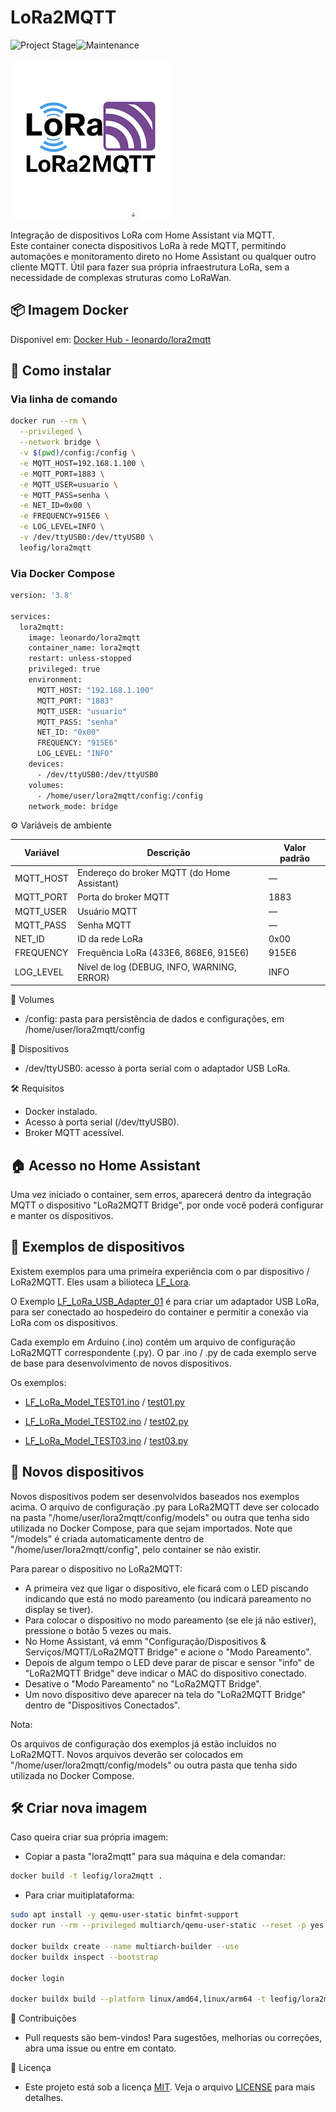 # LoRa2MQTT

![Project Stage][project-stage-shield]![Maintenance][maintenance-shield]

<img src="https://raw.githubusercontent.com/leofig-rj/lora2mqtt-docker/main/pictures/LoRa2MQTT logo.png"/>

Integração de dispositivos LoRa com Home Assistant via MQTT.  
Este container conecta dispositivos LoRa à rede MQTT, permitindo automações e monitoramento direto no Home Assistant ou qualquer outro cliente MQTT.
Útil para fazer sua própria infraestrutura LoRa, sem a necessidade de complexas struturas como LoRaWan.


## 📦 Imagem Docker

Disponível em: [Docker Hub - leonardo/lora2mqtt](https://hub.docker.com/r/leofig/lora2mqtt)

## 🚀 Como instalar

### Via linha de comando

```bash
docker run --rm \
  --privileged \
  --network bridge \
  -v $(pwd)/config:/config \
  -e MQTT_HOST=192.168.1.100 \
  -e MQTT_PORT=1883 \
  -e MQTT_USER=usuario \
  -e MQTT_PASS=senha \
  -e NET_ID=0x00 \
  -e FREQUENCY=915E6 \
  -e LOG_LEVEL=INFO \
  -v /dev/ttyUSB0:/dev/ttyUSB0 \
  leofig/lora2mqtt
```

### Via Docker Compose

```bash
version: '3.8'

services:
  lora2mqtt:
    image: leonardo/lora2mqtt
    container_name: lora2mqtt
    restart: unless-stopped
    privileged: true
    environment:
      MQTT_HOST: "192.168.1.100"
      MQTT_PORT: "1883"
      MQTT_USER: "usuario"
      MQTT_PASS: "senha"
      NET_ID: "0x00"
      FREQUENCY: "915E6"
      LOG_LEVEL: "INFO"
    devices:
      - /dev/ttyUSB0:/dev/ttyUSB0
    volumes:
      - /home/user/lora2mqtt/config:/config
    network_mode: bridge
```

⚙️ Variáveis de ambiente

| Variável     | Descrição                                           | Valor padrão |
|--------------|-----------------------------------------------------|--------------|
| MQTT_HOST    | Endereço do broker MQTT (do Home Assistant)         | —            |
| MQTT_PORT    | Porta do broker MQTT                                | 1883         |
| MQTT_USER    | Usuário MQTT                                        | —            |
| MQTT_PASS    | Senha MQTT                                          | —            |
| NET_ID       | ID da rede LoRa                                     | 0x00         |
| FREQUENCY    | Frequência LoRa (433E6, 868E6, 915E6)               | 915E6        |
| LOG_LEVEL    | Nível de log (DEBUG, INFO, WARNING, ERROR)          | INFO         |

📁 Volumes
- /config: pasta para persistência de dados e configurações, em /home/user/lora2mqtt/config

🔌 Dispositivos
- /dev/ttyUSB0: acesso à porta serial com o adaptador USB LoRa.

🛠️ Requisitos
- Docker instalado.
- Acesso à porta serial (/dev/ttyUSB0).
- Broker MQTT acessível.

## 🏠 Acesso no Home Assistant

Uma vez iniciado o container, sem erros, aparecerá dentro da integração MQTT o dispositivo "LoRa2MQTT Bridge", por onde você poderá configurar e manter os dispositivos.

## 🔧 Exemplos de dispositivos

Existem exemplos para uma primeira experiência com o par dispositivo / LoRa2MQTT. Eles usam a bilioteca [LF_Lora][github_LF_LoRa].

O Exemplo [LF_LoRa_USB_Adapter_01][ex_usb] é para criar um adaptador USB LoRa, para ser conectado ao hospedeiro do container e permitir a conexão via LoRa com os dispositivos.

Cada exemplo em Arduino (.ino) contém um arquivo de configuração LoRa2MQTT correspondente (.py). O par .ino / .py de cada exemplo serve de base para desenvolvimento de novos dispositivos.

Os exemplos:

- [LF_LoRa_Model_TEST01.ino][ex_01_ino] / [test01.py][ex_01_py]

- [LF_LoRa_Model_TEST02.ino][ex_02_ino] / [test02.py][ex_02_py]

- [LF_LoRa_Model_TEST03.ino][ex_03_ino] / [test03.py][ex_03_py]

## 🧪 Novos dispositivos

Novos dispositivos podem ser desenvolvidos baseados nos exemplos acima.
O arquivo de configuração .py para LoRa2MQTT deve ser colocado na pasta "/home/user/lora2mqtt/config/models" ou outra que tenha sido utilizada no Docker Compose, para que sejam importados. Note que "/models" é criada automaticamente dentro de "/home/user/lora2mqtt/config", pelo container se não existir.

Para parear o dispositivo no LoRa2MQTT:

- A primeira vez que ligar o dispositivo, ele ficará com o LED piscando indicando que está no modo pareamento (ou indicará pareamento no display se tiver).
- Para colocar o dispositivo no modo pareamento (se ele já não estiver), pressione o botão 5 vezes ou mais.
- No Home Assistant, vá emm "Configuração/Dispositivos & Serviços/MQTT/LoRa2MQTT Bridge" e acione o "Modo Pareamento".
- Depois de algum tempo o LED deve parar de piscar e sensor "info" de "LoRa2MQTT Bridge" deve indicar o MAC do dispositivo conectado.
- Desative o "Modo Pareamento" no "LoRa2MQTT Bridge".
- Um novo dispositivo deve aparecer na tela do "LoRa2MQTT Bridge" dentro de "Dispositivos Conectados".

Nota:

Os arquivos de configuração dos exemplos já estão incluidos no LoRa2MQTT. Novos arquivos deverão ser colocados em "/home/user/lora2mqtt/config/models" ou outra pasta que tenha sido utilizada no Docker Compose.

## 🛠️ Criar nova imagem

Caso queira criar sua própria imagem:

- Copiar a pasta "lora2mqtt" para sua máquina e dela comandar:

```bash
docker build -t leofig/lora2mqtt .

```

- Para criar muitiplataforma:

```bash
sudo apt install -y qemu-user-static binfmt-support
docker run --rm --privileged multiarch/qemu-user-static --reset -p yes

docker buildx create --name multiarch-builder --use
docker buildx inspect --bootstrap

docker login

docker buildx build --platform linux/amd64,linux/arm64 -t leofig/lora2mqtt:multiarch --push .

```


🤝 Contribuições
- Pull requests são bem-vindos! Para sugestões, melhorias ou correções, abra uma issue ou entre em contato.

📄 Licença
- Este projeto está sob a licença [MIT][mit]. Veja o arquivo [LICENSE][license] para mais detalhes.

<!-- Markdown link -->
[project-stage-shield]: https://img.shields.io/badge/project%20stage-development%20beta-red.svg
[maintenance-shield]: https://img.shields.io/maintenance/yes/2025.svg
[github_LF_LoRa]: https://github.com/leofig-rj/Arduino-LF_LoRa
[github_leofig-rj]: https://github.com/leofig-rj
[arduino]:https://arduino.cc/
[lora]:https://www.lora-alliance.org/
[ex_usb]:https://github.com/leofig-rj/Arduino-LF_LoRa/tree/main/examples/LF_LoRa_USB_Adapter_01
[ex_01_ino]:https://github.com/leofig-rj/Arduino-LF_LoRa/tree/main/examples/LF_LoRa_Model_TEST01
[ex_01_py]:https://github.com/leofig-rj/leofig-hass-addons/blob/main/lora2mqtt/rootfs/usr/bin/models/test01.py
[ex_02_ino]:https://github.com/leofig-rj/Arduino-LF_LoRa/tree/main/examples/LF_LoRa_Model_TEST02
[ex_02_py]:https://github.com/leofig-rj/leofig-hass-addons/blob/main/lora2mqtt/rootfs/usr/bin/models/test02.py
[ex_03_ino]:https://github.com/leofig-rj/Arduino-LF_LoRa/tree/main/examples/LF_LoRa_Model_TEST03
[ex_03_py]:https://github.com/leofig-rj/leofig-hass-addons/blob/main/lora2mqtt/rootfs/usr/bin/models/test03.py
[license]:https://github.com/leofig-rj/lora2mqtt-docker/blob/main/LICENSE
[mit]:https://en.wikipedia.org/wiki/MIT_License
